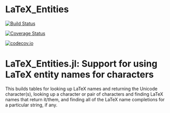 # LaTeX_Entities

[![Build Status](https://travis-ci.org/JuliaString/LaTeX_Entities.jl.svg?branch=master)](https://travis-ci.org/JuliaString/LaTeX_Entities.jl)

[![Coverage Status](https://coveralls.io/repos/github/JuliaString/LaTeX_Entities.jl/badge.svg?branch=master)](https://coveralls.io/github/JuliaString/LaTeX_Entities.jl?branch=master)

[![codecov.io](http://codecov.io/github/JuliaString/LaTeX_Entities.jl/coverage.svg?branch=master)](http://codecov.io/github/JuliaString/LaTeX_Entities.jl?branch=master)

LaTeX_Entities.jl: Support for using LaTeX entity names for characters
====================================================================

This builds tables for looking up LaTeX names and returning the Unicode character(s),
looking up a character or pair of characters and finding LaTeX names that return it/them,
and finding all of the LaTeX name completions for a particular string, if any.

